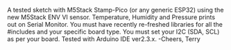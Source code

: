 A tested sketch with M5Stack Stamp-Pico (or any generic ESP32) using the new M5Stack ENV VI sensor.
Temperature, Humidity and Pressure prints out on Serial Monitor.
You must have recently re-freshed libraries for all the #includes and your specific board type.
You must set your I2C (SDA, SCL) as per your board.
Tested with Arduino IDE ver2.3.x.
-Cheers, Terry
